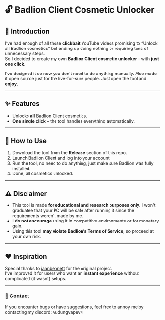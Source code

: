 # 🔓 Badlion Client Cosmetic Unlocker

## 📜 Introduction
I’ve had enough of all those **clickbait** YouTube videos promising to “Unlock all Badlion cosmetics” but ending up doing nothing or requiring tons of unnecessary steps.  
So I decided to create my own **Badlion Client cosmetic unlocker** – with **just one click**.

I’ve designed it so now you don’t need to do anything manually. Also made it open source just for the live-for-sure people.
Just open the tool and **enjoy**.

---

## ✨ Features
- Unlocks **all** Badlion Client cosmetics.
- **One single click** – the tool handles everything automatically.

---

## 🚀 How to Use
1. Download the tool from the **Release** section of this repo.
2. Launch Badlion Client and log into your account.
3. Run the tool, no need to do anything, just make sure Badlion was fully installed.
4. Done, all cosmetics unlocked.

---

## ⚠️ Disclaimer
- This tool is made **for educational and research purposes only**. I won't graduatee that your PC will be safe after running it since the requirements weren't made by me.
- I **do not encourage** using it in competitive environments or for monetary gain.
- Using this tool **may violate Badlion’s Terms of Service**, so proceed at your own risk.

---

## ❤️ Inspiration
Special thanks to [iaanbennett](https://github.com/iaanbennett) for the original project.  
I’ve improved it for users who want an **instant experience** without complicated (it wasnt) setups.

---

### 📧 Contact
If you encounter bugs or have suggestions, feel free to annoy me by contacting my discord: vudungvapev4

